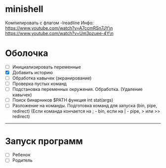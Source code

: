 # minishell
Компилировать с флагом -lreadline
Инфо:
https://www.youtube.com/watch?v=A7ccmRSn7JY\n
https://www.youtube.com/watch?v=Um3pzuee-4Y\n
# Оболочка
- [ ] Инициализировать переменные
- [x] Добавить историю
- [ ] Обработка кавычек (экранирование)
- [ ] Проверка пустых команд
- [ ] Подстановка переменных окружения. Обработка. (Удаление кавычек)
- [ ] Поиск бинарников $PATH функция int stat(args)
- [ ] Разложение на команды. Подготовка команд для запуска (bin, pipe, redirect) (Если команда кончается на ; - bin, если на | - pipe, > или >> redirect)
------------------------------------------------------------
# Запуск программ
- [ ] Ребенок
- [ ] Родитель
